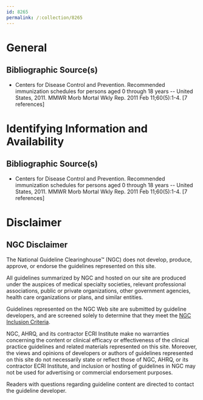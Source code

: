 ```yaml
---
id: 8265
permalink: /:collection/8265
---
```


# General

## Bibliographic Source(s)

- Centers for Disease Control and Prevention. Recommended immunization schedules for persons aged 0 through 18 years -- United States, 2011. MMWR Morb Mortal Wkly Rep. 2011 Feb 11;60(5):1-4. [7 references]

# Identifying Information and Availability

## Bibliographic Source(s)

- Centers for Disease Control and Prevention. Recommended immunization schedules for persons aged 0 through 18 years -- United States, 2011. MMWR Morb Mortal Wkly Rep. 2011 Feb 11;60(5):1-4. [7 references]

# Disclaimer

## NGC Disclaimer

The National Guideline Clearinghouse™ (NGC) does not develop, produce, approve, or endorse the guidelines represented on this site.

All guidelines summarized by NGC and hosted on our site are produced under the auspices of medical specialty societies, relevant professional associations, public or private organizations, other government agencies, health care organizations or plans, and similar entities.

Guidelines represented on the NGC Web site are submitted by guideline developers, and are screened solely to determine that they meet the [NGC Inclusion Criteria](/help-and-about/summaries/inclusion-criteria).

NGC, AHRQ, and its contractor ECRI Institute make no warranties concerning the content or clinical efficacy or effectiveness of the clinical practice guidelines and related materials represented on this site. Moreover, the views and opinions of developers or authors of guidelines represented on this site do not necessarily state or reflect those of NGC, AHRQ, or its contractor ECRI Institute, and inclusion or hosting of guidelines in NGC may not be used for advertising or commercial endorsement purposes.

Readers with questions regarding guideline content are directed to contact the guideline developer.

